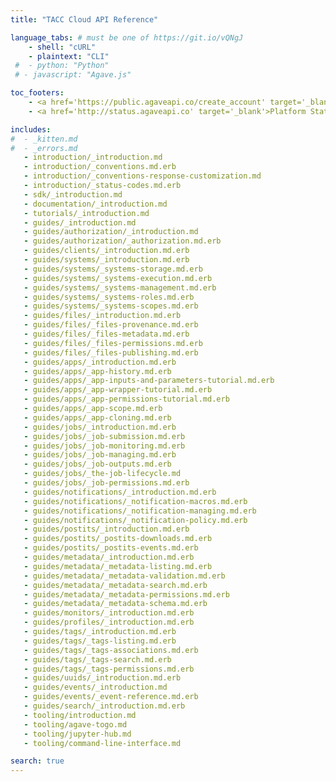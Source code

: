 ```yaml
---
title: "TACC Cloud API Reference"

language_tabs: # must be one of https://git.io/vQNgJ
    - shell: "cURL"
    - plaintext: "CLI"
 #  - python: "Python"
 # - javascript: "Agave.js"

toc_footers:
    - <a href='https://public.agaveapi.co/create_account' target='_blank'>Create an Account</a>
    - <a href='http://status.agaveapi.co' target='_blank'>Platform Status</a>

includes:
#  - _kitten.md
#  - _errors.md
   - introduction/_introduction.md
   - introduction/_conventions.md.erb
   - introduction/_conventions-response-customization.md
   - introduction/_status-codes.md.erb
   - sdk/_introduction.md
   - documentation/_introduction.md
   - tutorials/_introduction.md
   - guides/_introduction.md
   - guides/authorization/_introduction.md
   - guides/authorization/_authorization.md.erb
   - guides/clients/_introduction.md.erb
   - guides/systems/_introduction.md.erb
   - guides/systems/_systems-storage.md.erb
   - guides/systems/_systems-execution.md.erb
   - guides/systems/_systems-management.md.erb
   - guides/systems/_systems-roles.md.erb
   - guides/systems/_systems-scopes.md.erb
   - guides/files/_introduction.md.erb
   - guides/files/_files-provenance.md.erb
   - guides/files/_files-metadata.md.erb
   - guides/files/_files-permissions.md.erb
   - guides/files/_files-publishing.md.erb
   - guides/apps/_introduction.md.erb
   - guides/apps/_app-history.md.erb
   - guides/apps/_app-inputs-and-parameters-tutorial.md.erb
   - guides/apps/_app-wrapper-tutorial.md.erb
   - guides/apps/_app-permissions-tutorial.md.erb
   - guides/apps/_app-scope.md.erb
   - guides/apps/_app-cloning.md.erb
   - guides/jobs/_introduction.md.erb
   - guides/jobs/_job-submission.md.erb
   - guides/jobs/_job-monitoring.md.erb
   - guides/jobs/_job-managing.md.erb
   - guides/jobs/_job-outputs.md.erb
   - guides/jobs/_the-job-lifecycle.md
   - guides/jobs/_job-permissions.md.erb
   - guides/notifications/_introduction.md.erb
   - guides/notifications/_notification-macros.md.erb
   - guides/notifications/_notification-managing.md.erb
   - guides/notifications/_notification-policy.md.erb
   - guides/postits/_introduction.md.erb
   - guides/postits/_postits-downloads.md.erb
   - guides/postits/_postits-events.md.erb
   - guides/metadata/_introduction.md.erb
   - guides/metadata/_metadata-listing.md.erb
   - guides/metadata/_metadata-validation.md.erb
   - guides/metadata/_metadata-search.md.erb
   - guides/metadata/_metadata-permissions.md.erb
   - guides/metadata/_metadata-schema.md.erb
   - guides/monitors/_introduction.md.erb
   - guides/profiles/_introduction.md.erb
   - guides/tags/_introduction.md.erb
   - guides/tags/_tags-listing.md.erb
   - guides/tags/_tags-associations.md.erb
   - guides/tags/_tags-search.md.erb
   - guides/tags/_tags-permissions.md.erb
   - guides/uuids/_introduction.md.erb
   - guides/events/_introduction.md
   - guides/events/_event-reference.md.erb
   - guides/search/_introduction.md.erb
   - tooling/introduction.md
   - tooling/agave-togo.md
   - tooling/jupyter-hub.md
   - tooling/command-line-interface.md

search: true
---
```



